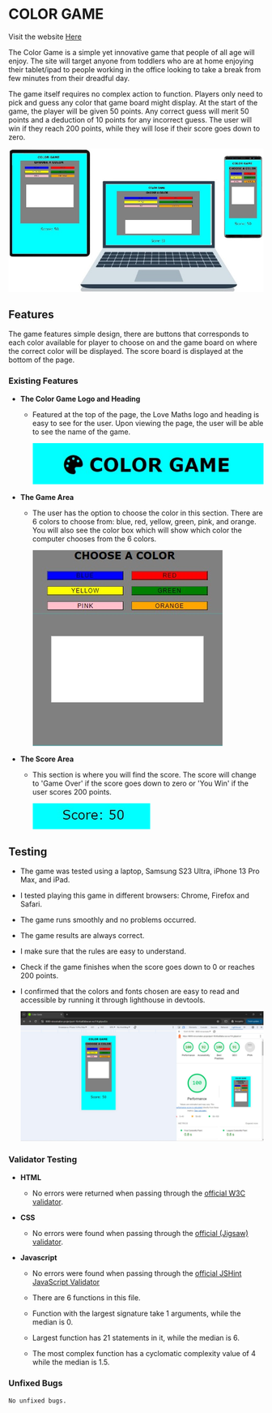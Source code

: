 # COLOR GAME

Visit the website [Here](https://ninovinalon.github.io/project-portfolio-2/)

The Color Game is a simple yet innovative game that people of all age will enjoy. The site will target
anyone from toddlers who are at home enjoying their tablet/ipad to people working in the office looking to
take a break from few minutes from their dreadful day.

The game itself requires no complex action to function. Players only need to pick and guess any color
that game board might display. At the start of the game, the player will be given 50 points. Any correct
guess will merit 50 points and a deduction of 10 points for any incorrect guess.  The user will win if they reach 200 points, while they will lose if their score goes down to zero.

![Responsive website example image](assets/images/cgadget.jpg)

## Features

The game features simple design, there are buttons that corresponds to each color available for player to
choose on and the game board on where the correct color will be displayed. The score board is
displayed at the bottom of the page.

### Existing Features

- **The Color Game Logo and Heading**
    - Featured at the top of the page, the Love Maths logo and heading is easy to see for the user. Upon viewing the page, the user will be able to see the name of the game.

        ![Responsive website example image](assets/images/cgheader.jpg)

- **The Game Area**
    - The user has the option to choose the color in this section. There are 6 colors to choose from: blue, red, yellow, green, pink, and orange. You will also see the color box which will show which color the computer chooses from the 6 colors.

        ![Responsive website example image](assets/images/cgamearea.jpg)

- **The Score Area**
    - This section is where you will find the score. The score will change to 'Game Over' if the score goes down to zero or 'You Win' if the user scores 200 points.

        ![Responsive website example image](assets/images/cscorearea.jpg)

## Testing

- The game was tested using a laptop, Samsung S23 Ultra, iPhone 13 Pro Max, and iPad. 
- I tested playing this game in different browsers: Chrome, Firefox and Safari.
- The game runs smoothly and no problems occurred.
- The game results are always correct.
- I make sure that the rules are easy to understand.
- Check if the game finishes when the score goes down to 0 or reaches 200 points.
- I confirmed that the colors and fonts chosen are easy to read and accessible by running it through lighthouse in devtools.

    ![Responsive website example image](assets/images/cglighthouse.jpg)


### Validator Testing

- **HTML**
    - No errors were returned when passing through the [official W3C validator](https://validator.w3.org/).

- **CSS**
    - No errors were found when passing through the [official (Jigsaw) validator](https://jigsaw.w3.org/css-validator/).

- **Javascript**
    - No errors were found when passing through the [official JSHint JavaScript Validator](https://jshint.com/)

    - There are 6 functions in this file.
    - Function with the largest signature take 1 arguments, while the median is 0.
    - Largest function has 21 statements in it, while the median is 6.
    - The most complex function has a cyclomatic complexity value of 4 while the median is 1.5.

### Unfixed Bugs

    No unfixed bugs.
